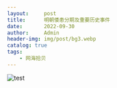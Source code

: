 ```yaml
---
layout:     post
title:      明朝倭患分期及重要历史事件
date:       2022-09-30
author:     Admin
header-img: img/post/bg3.webp
catalog: true
tags:
    - 网海拾贝
---
```

![test](https://img.locyoo.com/1046.jpg)